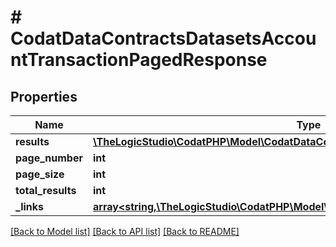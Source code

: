 # # CodatDataContractsDatasetsAccountTransactionPagedResponse

## Properties

Name | Type | Description | Notes
------------ | ------------- | ------------- | -------------
**results** | [**\TheLogicStudio\CodatPHP\Model\CodatDataContractsDatasetsAccountTransaction[]**](CodatDataContractsDatasetsAccountTransaction.md) |  | [optional]
**page_number** | **int** |  |
**page_size** | **int** |  |
**total_results** | **int** |  |
**_links** | [**array<string,\TheLogicStudio\CodatPHP\Model\CodatDataContractsResponsesHalLink>**](CodatDataContractsResponsesHalLink.md) |  | [optional]

[[Back to Model list]](../../README.md#models) [[Back to API list]](../../README.md#endpoints) [[Back to README]](../../README.md)
